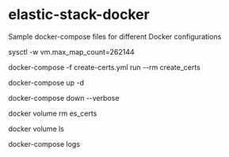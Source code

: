 # elastic-stack-docker
Sample docker-compose files for different Docker configurations


sysctl -w vm.max_map_count=262144 

docker-compose -f create-certs.yml run --rm create_certs

docker-compose up -d


docker-compose down --verbose

docker volume rm es_certs


docker volume ls

docker-compose logs
